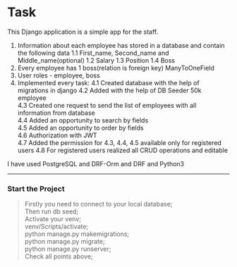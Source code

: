 # __Task__
This Django application is a simple app for the staff.
1. Information about each employee has stored in a database and contain the following data
  1.1 First_name, Second_name and Middle_name(optional)
  1.2 Salary
  1.3 Position
  1.4 Boss
2. Every employee has 1 boss(relation is foreign key) ManyToOneField
3. User roles - employee, boss
4. Implemented every task:
    4.1 Created database with the help of migrations in django
    4.2 Added with the help of DB Seeder 50k employee<br/>
    4.3 Created one request to send the list of employees with all information from database<br/>
    4.4 Added an opportunity to search by fields<br/>
    4.5 Added an opportunity to order by fields<br/>
    4.6 Authorization with JWT<br/>
    4.7 Added the permission for 4.3, 4.4, 4.5 available only for registered users
    4.8 For registered users realized all CRUD operations and editable

I have used PostgreSQL and DRF-Orm and DRF and Python3

---

### Start the Project
>Firstly you need to connect to your local database;<br/>
>Then run db seed;<br/>
>Activate your venv;<br/>
>venv/Scripts/activate;<br/>
>python manage.py makemigrations;<br/>
>python manage.py migrate;<br/>
>python manage.py runserver;<br/>
>Check all points above;<br/>

